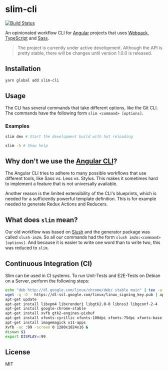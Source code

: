 # slim-cli

[![Build Status](https://travis-ci.org/INSIDEM2M/slim.svg?branch=develop)](https://travis-ci.org/INSIDEM2M/slim)

An opinionated workflow CLI for [Angular](https://angular.io/) projects that uses [Webpack](https://webpack.js.org/), [TypeScript](https://www.typescriptlang.org/)
and [Sass](http://sass-lang.com/).

> The project is currently under active development. Although the API is pretty stable, there will be
changes until version 1.0.0 is released.

## Installation

```bash
yarn global add slim-cli
```

## Usage

The CLI has several commands that take different options, like the Git CLI.
The commands have the following form `slim <command> [options]`.

### Examples
```bash
slim dev # Start the development build with hot reloading

slim -h # Show help
```

## Why don't we use the [Angular CLI](https://cli.angular.io/)?

The Angular CLI tries to adhere to many possible workflows that use different tools, like Sass vs.
Less vs. Stylus. This makes it sometimes hard to implement a feature that is not universally available.

Another reason is the limited extensibility of the CLI's blueprints, which is needed for a sufficiently
powerful template definition. This is for example needed to generate Redux Actions and Reducers.

## What does `slim` mean?

Our old workflow was based on [Slush](https://slushjs.github.io/) and the generator package was called `slush-im2m`. So all our commands had the form
`slush im2m:<command> [options]`. And because it is easier to write one word than to write two, this was reduced to `slim`.

## Continuous Integration (CI)

Slim can be used in CI systems. To run Unit-Tests and E2E-Tests on Debian on a Server, perform the following steps:

```bash
echo "deb http://dl.google.com/linux/chrome/deb/ stable main" | tee -a /etc/apt/sources.list
wget -q -O - https://dl-ssl.google.com/linux/linux_signing_key.pub | apt-key add -
apt-get update
apt-get install libxpm4 libxrender1 libgtk2.0-0 libnss3 libgconf-2-4
apt-get install google-chrome-stable
apt-get install xvfb gtk2-engines-pixbuf
apt-get install xfonts-cyrillic xfonts-100dpi xfonts-75dpi xfonts-base xfonts-scalable
apt-get install imagemagick x11-apps
Xvfb -ac :99 -screen 0 1280x1024x16 &
disown $1
export DISPLAY=:99
```

## License

MIT